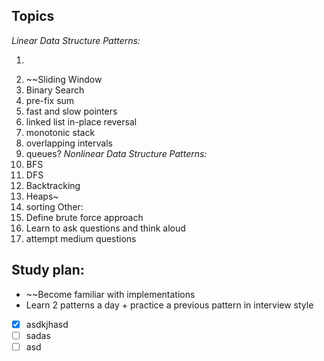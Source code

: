 ## Topics
*Linear Data Structure Patterns:* 
  1. ~~~Two Pointers
  2. ~~Sliding Window
  3. Binary Search
  4. pre-fix sum
  5. fast and slow pointers
  6. linked list in-place reversal
  7. monotonic stack
  8. overlapping intervals
  9. queues?
*Nonlinear Data Structure Patterns:* 
10. BFS
11. DFS
12. Backtracking
13. Heaps~
14. sorting
Other:
15. Define brute force approach
16. Learn to ask questions and think aloud
17. attempt medium questions

## Study plan:
- ~~Become familiar with implementations
- Learn 2 patterns a day + practice a previous pattern in interview style

- [X] asdkjhasd 
- [ ] sadas
- [ ] asd